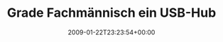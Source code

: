 ---
retweeted: false
source: <a href="http://twitter.com" rel="nofollow">Twitter Web Client</a>
entities:
  hashtags:
  - text: SOA
    indices:
    - '81'
    - '85'
  symbols: []
  user_mentions: []
  urls: []
display_text_range:
- '0'
- '101'
favorite_count: '0'
id_str: '1140505517'
truncated: false
retweet_count: '0'
id: '1140505517'
created_at: Thu Jan 22 23:23:54 +0000 2009
favorited: false
full_text: 'Grade Fachmännisch ein USB-Hub in meine Infrastruktur integriert. Ohne
  Downtime. #SOA zum miterleben!'
lang: de
tags:
- SOA
- pesos:twitter
date: '2009-01-22T23:23:54+00:00'
src: https://twitter.com/bascht/status/1140505517
original_url: https://twitter.com/bascht/status/1140505517
type: twitter_tweet
text: 'Grade Fachmännisch ein USB-Hub in meine Infrastruktur integriert. Ohne Downtime.
  #SOA zum miterleben!'
title: 'Grade Fachmännisch ein USB-Hub '

---